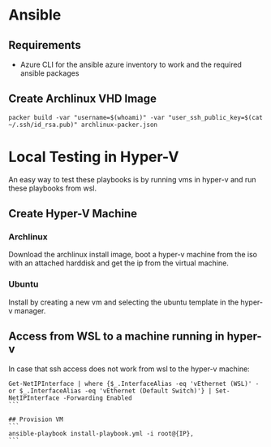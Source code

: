 # Ansible

## Requirements
* Azure CLI for the ansible azure inventory to work and the required ansible packages

## Create Archlinux VHD Image
```
packer build -var "username=$(whoami)" -var "user_ssh_public_key=$(cat ~/.ssh/id_rsa.pub)" archlinux-packer.json
```


# Local Testing in Hyper-V
An easy way to test these playbooks is by running vms in hyper-v and run these playbooks from wsl.

## Create Hyper-V Machine
### Archlinux
Download the archlinux install image, boot a hyper-v machine from the iso with an attached harddisk and get the ip from the virtual machine.

### Ubuntu
Install by creating a new vm and selecting the ubuntu template in the hyper-v manager.

## Access from WSL to a machine running in hyper-v
In case that ssh access does not work from wsl to the hyper-v machine:
````
Get-NetIPInterface | where {$_.InterfaceAlias -eq 'vEthernet (WSL)' -or $_.InterfaceAlias -eq 'vEthernet (Default Switch)'} | Set-NetIPInterface -Forwarding Enabled
```

## Provision VM
```
ansible-playbook install-playbook.yml -i root@{IP},
```